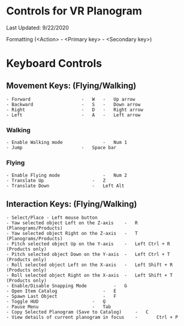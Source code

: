 # Controls for VR Planogram #

Last Updated: 9/22/2020

Formatting (\<Action\> - \<Primary key\> - \<Secondary key\>)

# Keyboard Controls #

## Movement Keys: (Flying/Walking) ##
	- Forward 					-	W 	- 	Up arrow
	- Backward 					- 	S 	- 	Down arrow
	- Right 					- 	D 	- 	Right arrow
	- Left 						- 	A 	- 	Left arrow

### Walking ###
	- Enable Walking mode 				- 	Num 1
	- Jump 						- 	Space bar

### Flying ###
	- Enable Flying mode 				- 	Num 2
	- Translate Up 					- 	Z
	- Translate Down 				- 	Left Alt

## Interaction Keys: (Flying/Walking) ##
	- Select/Place - Left mouse button
	- Yaw selected object Left on the Z-axis 	- 	R (Planograms/Products)
	- Yaw selected object Right on the Z-axis 	- 	T (Planograms/Products)
	- Pitch selected object Up on the Y-axis 	- 	Left Ctrl + R (Products only)
	- Pitch selected object Down on the Y-axis 	- 	Left Ctrl + T (Products only)
	- Roll selected object Left on the X-axis 	- 	Left Shift + R (Products only)
	- Roll selected object Right on the X-axis 	- 	Left Shift + T (Products only)
	- Enable/Disable Snapping Mode 			- 	G
	- Open Item Catalog 				- 	E
	- Spawn Last Object 				- 	F
	- Toggle HUD 					- 	Q
	- Pause Menu 					- 	Tab
	- Copy Selected Planogram (Save to Catalog) 	- 	C
	- View details of current planogram in focus    -       Ctrl + P



